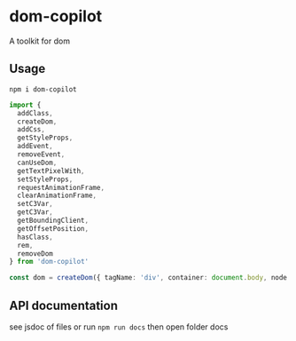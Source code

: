 # dom-copilot

A toolkit for dom
## Usage

`npm i dom-copilot`


```ts
import {
  addClass,
  createDom,
  addCss,
  getStyleProps,
  addEvent,
  removeEvent,
  canUseDom,
  getTextPixelWith,
  setStyleProps,
  requestAnimationFrame,
  clearAnimationFrame,
  setC3Var,
  getC3Var,
  getBoundingClient,
  getOffsetPosition,
  hasClass,
  rem,
  removeDom
} from 'dom-copilot'

const dom = createDom({ tagName: 'div', container: document.body, node: `Hey Guys, I'm Gavin!` })
```

## API documentation

see jsdoc of files or run `npm run docs` then open folder docs
